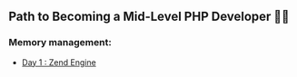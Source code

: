 ## Path to Becoming a Mid-Level PHP Developer 👨‍💻



### Memory management:
- [Day 1 : Zend Engine](./Zend-Engine/README.md)
